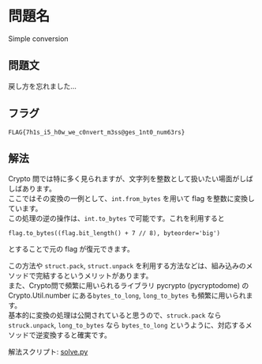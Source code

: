 # 問題名  
Simple conversion
## 問題文  
戻し方を忘れました…

## フラグ  
`FLAG{7h1s_i5_h0w_we_c0nvert_m3ss@ges_1nt0_num63rs}`

## 解法
Crypto 問では特に多く見られますが、文字列を整数として扱いたい場面がしばしばあります。  
ここではその変換の一例として、`int.from_bytes` を用いて flag を整数に変換しています。  
この処理の逆の操作は、`int.to_bytes` で可能です。これを利用すると  
```
flag.to_bytes((flag.bit_length() + 7 // 8), byteorder='big')
```
とすることで元の flag が復元できます。  
  
この方法や `struct.pack`, `struct.unpack` を利用する方法などは、組み込みのメソッドで完結するというメリットがあります。  
また、Crypto問で頻繁に用いられるライブラリ pycrypto (pycryptodome) の Crypto.Util.number にある`bytes_to_long`, `long_to_bytes` も頻繁に用いられます。  
基本的に変換の処理は公開されていると思うので、`struck.pack` なら `struck.unpack`, `long_to_bytes` なら `bytes_to_long` というように、対応するメソッドで逆変換すると確実です。  

解法スクリプト: [solve.py](solver/solve.py)  





